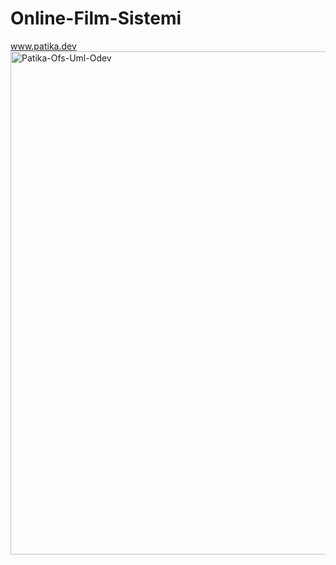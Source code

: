 # Online-Film-Sistemi
www.patika.dev
<img width="805" alt="Patika-Ofs-Uml-Odev" src="https://user-images.githubusercontent.com/107080904/202296625-9c91b9cd-861b-4e36-887c-4766d0a70d2c.png">
